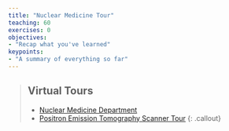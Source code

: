 ```yaml
---
title: "Nuclear Medicine Tour"
teaching: 60
exercises: 0
objectives:
- "Recap what you've learned"
keypoints:
- "A summary of everything so far"
---
```


> ## Virtual Tours
>   - [Nuclear Medicine Department](https://www.thinglink.com/video/1415789883468808194)
>   - [Positron Emission Tomography Scanner Tour](https://www.thinglink.com/video/1419252781205684227)
{: .callout}
 